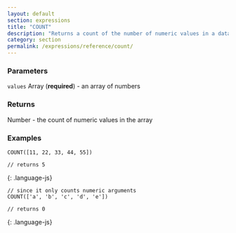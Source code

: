 ```yaml
---
layout: default
section: expressions
title: "COUNT"
description: "Returns a count of the number of numeric values in a dataset."
category: section
permalink: /expressions/reference/count/
---
```


### Parameters

`values` Array (__required__) - an array of numbers

### Returns

Number - the count of numeric values in the array

### Examples

~~~
COUNT([11, 22, 33, 44, 55])

// returns 5
~~~
{: .language-js}


~~~
// since it only counts numeric arguments
COUNT(['a', 'b', 'c', 'd', 'e'])

// returns 0
~~~
{: .language-js}